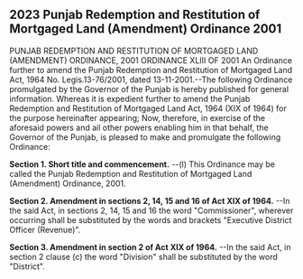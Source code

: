 ## 2023 Punjab Redemption and Restitution of Mortgaged Land (Amendment) Ordinance 2001
 
PUNJAB REDEMPTION AND RESTITUTION OF MORTGAGED LAND (AMENDMENT) ORDINANCE, 2001
ORDINANCE XLIII OF 2001
An Ordinance further to amend the Punjab Redemption and Restitution of Mortgaged Land Act, 1964
No. Legis.13-76/2001, dated 13-11-2001.--The following Ordinance promulgated by the Governor of the Punjab is hereby published for general information.
Whereas it is expedient further to amend the Punjab Redemption and Restitution of Mortgaged Land Act, 1964 (XIX of 1964) for the purpose hereinafter appearing;
Now, therefore, in exercise of the aforesaid powers and ail other powers enabling him in that behalf, the Governor of the Punjab, is pleased to make and promulgate the following Ordinance:

**Section 1. Short title and commencement.**
--(l) This Ordinance may be called the Punjab Redemption and Restitution of Mortgaged Land (Amendment) Ordinance, 2001.

 

**Section 2. Amendment in sections 2, 14, 15 and 16 of Act XIX of 1964.**
--In the said Act, in sections 2, 14, 15 and 16 the word "Commissioner", wherever occurring shall be substituted by the words and brackets "Executive District Officer (Revenue)".

 

**Section 3. Amendment in section 2 of Act XIX of 1964.**
--In the said Act, in section 2 clause (c) the word "Division" shall be substituted by the word "District".

